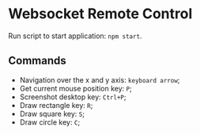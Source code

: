 # Websocket Remote Control

Run script to start application: `npm start`.

## Commands

- Navigation over the x and y axis: `keyboard arrow`;
- Get current mouse position key: `P`;
- Screenshot desktop key: `Ctrl+P`;
- Draw rectangle key: `R`;
- Draw square key: `S`;
- Draw circle key: `C`;
